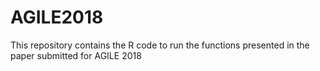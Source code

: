# AGILE2018

This repository contains the R code to run the functions presented in the paper submitted for AGILE 2018
